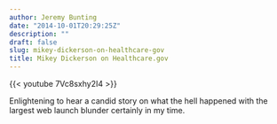 ```yaml
---
author: Jeremy Bunting
date: "2014-10-01T20:29:25Z"
description: ""
draft: false
slug: mikey-dickerson-on-healthcare-gov
title: Mikey Dickerson on Healthcare.gov
---
```


{{< youtube 7Vc8sxhy2I4 >}}

Enlightening to hear a candid story on what the hell happened with the largest web launch blunder certainly in my time.

